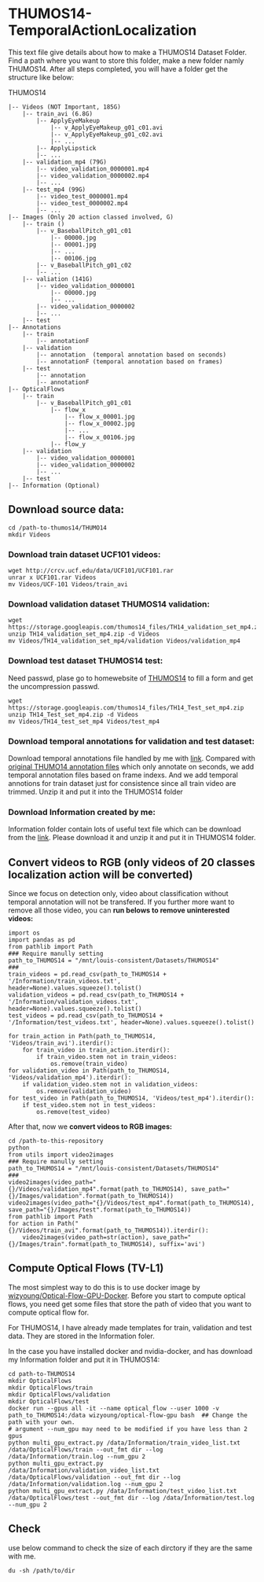# THUMOS14-TemporalActionLocalization

This text file give details about how to make a THUMOS14 Dataset Folder. Find a path where you want to store this folder, make a new folder namly THUMOS14. After all steps completed, you will have a folder get the structure like below:

THUMOS14

	|-- Videos (NOT Important, 185G)
		|-- train_avi (6.8G)
			|-- ApplyEyeMakeup
				|-- v_ApplyEyeMakeup_g01_c01.avi
				|-- v_ApplyEyeMakeup_g01_c02.avi
				|-- ...
			|-- ApplyLipstick
			|-- ...
		|-- validation_mp4 (79G)
			|-- video_validation_0000001.mp4
			|-- video_validation_0000002.mp4
			|-- ...
		|-- test_mp4 (99G)
			|-- video_test_0000001.mp4
			|-- video_test_0000002.mp4
			|-- ...
	|-- Images (Only 20 action classed involved, G)
  		|-- train ()
			|-- v_BaseballPitch_g01_c01
				|-- 00000.jpg
				|-- 00001.jpg
				|-- ...
				|-- 00106.jpg
			|-- v_BaseballPitch_g01_c02
			|-- ...
    	|-- valiation (141G)
			|-- video_validation_0000001
				|-- 00000.jpg
				|-- ...
			|-- video_validation_0000002
			|-- ...
		|-- test
	|-- Annotations
		|-- train
			|-- annotationF
		|-- validation
			|-- annotation  (temporal annotation based on seconds)
			|-- annotationF (temporal annotation based on frames)
		|-- test
			|-- annotation
			|-- annotationF
	|-- OpticalFlows
		|-- train
			|-- v_BaseballPitch_g01_c01
				|-- flow_x
					|-- flow_x_00001.jpg
					|-- flow_x_00002.jpg
					|-- ...
					|-- flow_x_00106.jpg
				|-- flow_y
		|-- validation
			|-- video_validation_0000001
			|-- video_validation_0000002
			|-- ...
		|-- test
	|-- Information (Optional)
	
## Download source data:
```
cd /path-to-thumos14/THUMO14
mkdir Videos
```
### Download train dataset UCF101 videos:
```
wget http://crcv.ucf.edu/data/UCF101/UCF101.rar
unrar x UCF101.rar Videos
mv Videos/UCF-101 Videos/train_avi
```

### Download validation dataset THUMOS14 validation:
```
wget https://storage.googleapis.com/thumos14_files/TH14_validation_set_mp4.zip
unzip TH14_validation_set_mp4.zip -d Videos
mv Videos/TH14_validation_set_mp4/validation Videos/validation_mp4
```

### Download test dataset THUMOS14 test:
Need passwd, plase go to homewebsite of [THUMOS14](https://www.crcv.ucf.edu/THUMOS14/download.html) to fill a form and get the uncompression passwd.
```
wget https://storage.googleapis.com/thumos14_files/TH14_Test_set_mp4.zip
unzip TH14_Test_set_mp4.zip -d Videos   
mv Videos/TH14_test_set_mp4 Videos/test_mp4
```
### Download temporal annotations for validation and test dataset:
Download temporal annotations file handled by me with [link](https://drive.google.com/file/d/1Najcmh8J0LyHdgvXgLLzv0lXGhysOp3Q/view?usp=sharing). Compared with [original THUMO14 annotation files](https://www.crcv.ucf.edu/THUMOS14/download.html) which only annotate on seconds, we add temporal annotation files based on frame indexs. And we add temporal annotions for train dataset just for consistence since all train video are trimmed. Unzip it and put it into the THUMOS14 folder

### Download Information created by me:
Information folder contain lots of useful text file which can be download from the [link](https://drive.google.com/file/d/1VIOZYN5BuCZsN5iZUSw6Sw-7QOTYWzco/view?usp=sharing). Please download it and unzip it and put it in THUMOS14 folder.
## Convert videos to RGB (only videos of 20 classes localization action will be converted)
Since we focus on detection only, video about classification without temporal annotation will not be transfered. If you further more want to remove all those video, you can **run belows to remove uninterested videos:**
```
import os
import pandas as pd
from pathlib import Path
### Require manully setting
path_to_THUMOS14 = "/mnt/louis-consistent/Datasets/THUMOS14"
###
train_videos = pd.read_csv(path_to_THUMOS14 + '/Information/train_videos.txt', header=None).values.squeeze().tolist()
validation_videos = pd.read_csv(path_to_THUMOS14 + '/Information/validation_videos.txt', header=None).values.squeeze().tolist()
test_videos = pd.read_csv(path_to_THUMOS14 + '/Information/test_videos.txt', header=None).values.squeeze().tolist()

for train_action in Path(path_to_THUMOS14, 'Videos/train_avi').iterdir():
    for train_video in train_action.iterdir():
        if train_video.stem not in train_videos:
            os.remove(train_video)
for validation_video in Path(path_to_THUMOS14, 'Videos/validation_mp4').iterdir():
    if validation_video.stem not in validation_videos:
        os.remove(validation_video)
for test_video in Path(path_to_THUMOS14, 'Videos/test_mp4').iterdir():
    if test_video.stem not in test_videos:
        os.remove(test_video)
```
After that, now we **convert videos to RGB images:**

```
cd /path-to-this-repository
python
from utils import video2images
### Require manully setting
path_to_THUMOS14 = "/mnt/louis-consistent/Datasets/THUMOS14"
###
video2images(video_path="{}/Videos/validation_mp4".format(path_to_THUMOS14), save_path="{}/Images/validation".format(path_to_THUMOS14))
video2images(video_path="{}/Videos/test_mp4".format(path_to_THUMOS14), save_path="{}/Images/test".format(path_to_THUMOS14))
from pathlib import Path
for action in Path("{}/Videos/train_avi".format(path_to_THUMOS14)).iterdir():
	video2images(video_path=str(action), save_path="{}/Images/train".format(path_to_THUMOS14), suffix='avi')
```
## Compute Optical Flows (TV-L1)
The most simplest way to do this is to use docker image by [wizyoung/Optical-Flow-GPU-Docker](https://github.com/wizyoung/Optical-Flow-GPU-Docker). 
Before you start to compute optical flows, you need get some files that store the path of video that you want to compute optical flow for. 

For THUMOS14, I have already made templates for train, validation and test data. They are stored in the Information foler.

In the case you have installed docker and nvidia-docker, and has download my Information folder and put it in THUMOS14:
```
cd path-to-THUMOS14
mkdir OpticalFlows
mkdir OpticalFlows/train
mkdir OpticalFlows/validation
mkdir OpticalFlows/test
docker run --gpus all -it --name optical_flow --user 1000 -v path_to_THUMOS14:/data wizyoung/optical-flow-gpu bash  ## Change the path with your own.
# argument --num_gpu may need to be modified if you have less than 2 gpus
python multi_gpu_extract.py /data/Information/train_video_list.txt /data/OpticalFlows/train --out_fmt dir --log /data/Information/train.log --num_gpu 2
python multi_gpu_extract.py /data/Information/validation_video_list.txt /data/OpticalFlows/validation --out_fmt dir --log /data/Information/validation.log --num_gpu 2
python multi_gpu_extract.py /data/Information/test_video_list.txt /data/OpticalFlows/test --out_fmt dir --log /data/Information/test.log --num_gpu 2
```

## Check
use below command to check the size of each dirctory if they are the same with me.
```
du -sh /path/to/dir
```
